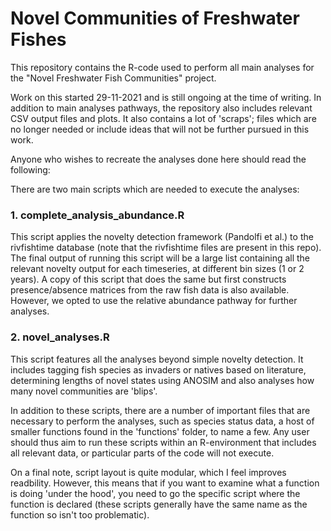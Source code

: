 # Novel Communities of Freshwater Fishes

This repository contains the R-code used to perform all main analyses for the "Novel Freshwater Fish Communities" project.

Work on this started 29-11-2021 and is still ongoing at the time of writing. In addition to main analyses pathways, the repository also includes relevant 
CSV output files and plots. It also contains a lot of 'scraps'; files which are no longer needed or include ideas that will not be further pursued in this
work.

Anyone who wishes to recreate the analyses done here should read the following:

There are two main scripts which are needed to execute the analyses:

### 1. complete_analysis_abundance.R
This script applies the novelty detection framework (Pandolfi et al.) to the 
rivfishtime database (note that the rivfishtime files are present in this repo).
The final output of running this script will be a large list containing all the 
relevant novelty output for each timeseries, at different bin sizes (1 or 2 years).
A copy of this script that does the same but first constructs presence/absence matrices
from the raw fish data is also available. However, we opted to use the relative abundance
pathway for further analyses.

### 2. novel_analyses.R
This script features all the analyses beyond simple novelty detection. It includes tagging
fish species as invaders or natives based on literature, determining lengths of novel
states using ANOSIM and also analyses how many novel communities are 'blips'. 

In addition to these scripts, there are a number of important files that are necessary to perform the
analyses, such as species status data, a host of smaller functions found in the 'functions' folder, to 
name a few. Any user should thus aim to run these scripts within an R-environment that includes all 
relevant data, or particular parts of the code will not execute.

On a final note, script layout is quite modular, which I feel improves readbility. However, this means that if you want to examine what a function is doing 'under the hood', you need to go the specific script where the function is declared (these scripts generally have the same name as the function so isn't too problematic).


